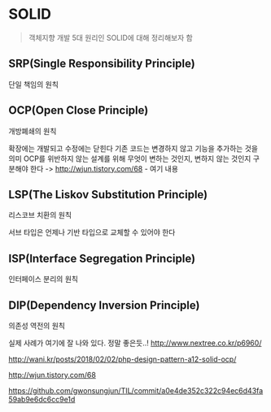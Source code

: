 # SOLID
> 객체지향 개발 5대 원리인 SOLID에 대해 정리해보자 함



## SRP(Single Responsibility Principle)
단일 책임의 원칙


## OCP(Open Close Principle)
개방폐쇄의 원칙

확장에는 개발되고 수정에는 닫힌다
기존 코드는 변경하지 않고 기능을 추가하는 것을 의미
OCP를 위반하지 않는 설계를 위해 무엇이 변하는 것인지, 변하지 않는 것인지 구분해야 한다
-> http://wjun.tistory.com/68 - 여기 내용



## LSP(The Liskov Substitution Principle)
리스코브 치환의 원칙

서브 타입은 언제나 기반 타입으로 교체할 수 있어야 한다

## ISP(Interface Segregation Principle)
인터페이스 분리의 원칙


## DIP(Dependency Inversion Principle)
의존성 역전의 원칙



실제 사례가 여기에 잘 나와 있다. 정말 좋은듯..!
http://www.nextree.co.kr/p6960/

http://wani.kr/posts/2018/02/02/php-design-pattern-a12-solid-ocp/

http://wjun.tistory.com/68

https://github.com/gwonsungjun/TIL/commit/a0e4de352c322c94ec6d43fa59ab9e6dc6cc9e1d




